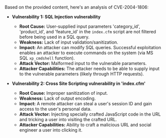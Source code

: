 Based on the provided content, here's an analysis of CVE-2004-1806:

*   **Vulnerability 1: SQL Injection vulnerability**

    *   **Root Cause:** User-supplied input parameters 'category\_id', 'product\_id', and 'feature\_id' in the `index.cfm` script are not filtered before being used in a SQL query.
    *   **Weakness:** Lack of input validation/sanitization.
    *   **Impact:** An attacker can modify SQL queries. Successful exploitation enables an attacker to execute commands on the system (via MS SQL `xp_cmdshell` function).
    *   **Attack Vector:** Malformed input to the vulnerable parameters.
    *   **Attacker Capabilities:** The attacker needs to be able to supply input to the vulnerable parameters (likely through HTTP requests).
*   **Vulnerability 2: Cross Site Scripting vulnerability in 'index.cfm'**

    *   **Root Cause:**  Improper sanitization of input.
    *   **Weakness:** Lack of output encoding.
    *   **Impact:** A remote attacker can steal a user's session ID and gain access to the user's personal data.
    *   **Attack Vector:** Injecting specially crafted JavaScript code in the URL and tricking a user into visiting the crafted URL.
    *   **Attacker Capabilities:** Ability to craft a malicious URL and social engineer a user into clicking it.